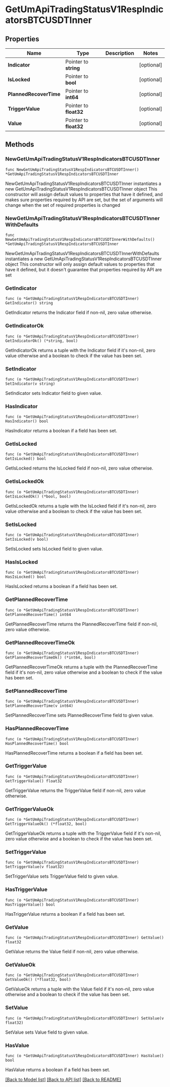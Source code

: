 # GetUmApiTradingStatusV1RespIndicatorsBTCUSDTInner

## Properties

Name | Type | Description | Notes
------------ | ------------- | ------------- | -------------
**Indicator** | Pointer to **string** |  | [optional] 
**IsLocked** | Pointer to **bool** |  | [optional] 
**PlannedRecoverTime** | Pointer to **int64** |  | [optional] 
**TriggerValue** | Pointer to **float32** |  | [optional] 
**Value** | Pointer to **float32** |  | [optional] 

## Methods

### NewGetUmApiTradingStatusV1RespIndicatorsBTCUSDTInner

`func NewGetUmApiTradingStatusV1RespIndicatorsBTCUSDTInner() *GetUmApiTradingStatusV1RespIndicatorsBTCUSDTInner`

NewGetUmApiTradingStatusV1RespIndicatorsBTCUSDTInner instantiates a new GetUmApiTradingStatusV1RespIndicatorsBTCUSDTInner object
This constructor will assign default values to properties that have it defined,
and makes sure properties required by API are set, but the set of arguments
will change when the set of required properties is changed

### NewGetUmApiTradingStatusV1RespIndicatorsBTCUSDTInnerWithDefaults

`func NewGetUmApiTradingStatusV1RespIndicatorsBTCUSDTInnerWithDefaults() *GetUmApiTradingStatusV1RespIndicatorsBTCUSDTInner`

NewGetUmApiTradingStatusV1RespIndicatorsBTCUSDTInnerWithDefaults instantiates a new GetUmApiTradingStatusV1RespIndicatorsBTCUSDTInner object
This constructor will only assign default values to properties that have it defined,
but it doesn't guarantee that properties required by API are set

### GetIndicator

`func (o *GetUmApiTradingStatusV1RespIndicatorsBTCUSDTInner) GetIndicator() string`

GetIndicator returns the Indicator field if non-nil, zero value otherwise.

### GetIndicatorOk

`func (o *GetUmApiTradingStatusV1RespIndicatorsBTCUSDTInner) GetIndicatorOk() (*string, bool)`

GetIndicatorOk returns a tuple with the Indicator field if it's non-nil, zero value otherwise
and a boolean to check if the value has been set.

### SetIndicator

`func (o *GetUmApiTradingStatusV1RespIndicatorsBTCUSDTInner) SetIndicator(v string)`

SetIndicator sets Indicator field to given value.

### HasIndicator

`func (o *GetUmApiTradingStatusV1RespIndicatorsBTCUSDTInner) HasIndicator() bool`

HasIndicator returns a boolean if a field has been set.

### GetIsLocked

`func (o *GetUmApiTradingStatusV1RespIndicatorsBTCUSDTInner) GetIsLocked() bool`

GetIsLocked returns the IsLocked field if non-nil, zero value otherwise.

### GetIsLockedOk

`func (o *GetUmApiTradingStatusV1RespIndicatorsBTCUSDTInner) GetIsLockedOk() (*bool, bool)`

GetIsLockedOk returns a tuple with the IsLocked field if it's non-nil, zero value otherwise
and a boolean to check if the value has been set.

### SetIsLocked

`func (o *GetUmApiTradingStatusV1RespIndicatorsBTCUSDTInner) SetIsLocked(v bool)`

SetIsLocked sets IsLocked field to given value.

### HasIsLocked

`func (o *GetUmApiTradingStatusV1RespIndicatorsBTCUSDTInner) HasIsLocked() bool`

HasIsLocked returns a boolean if a field has been set.

### GetPlannedRecoverTime

`func (o *GetUmApiTradingStatusV1RespIndicatorsBTCUSDTInner) GetPlannedRecoverTime() int64`

GetPlannedRecoverTime returns the PlannedRecoverTime field if non-nil, zero value otherwise.

### GetPlannedRecoverTimeOk

`func (o *GetUmApiTradingStatusV1RespIndicatorsBTCUSDTInner) GetPlannedRecoverTimeOk() (*int64, bool)`

GetPlannedRecoverTimeOk returns a tuple with the PlannedRecoverTime field if it's non-nil, zero value otherwise
and a boolean to check if the value has been set.

### SetPlannedRecoverTime

`func (o *GetUmApiTradingStatusV1RespIndicatorsBTCUSDTInner) SetPlannedRecoverTime(v int64)`

SetPlannedRecoverTime sets PlannedRecoverTime field to given value.

### HasPlannedRecoverTime

`func (o *GetUmApiTradingStatusV1RespIndicatorsBTCUSDTInner) HasPlannedRecoverTime() bool`

HasPlannedRecoverTime returns a boolean if a field has been set.

### GetTriggerValue

`func (o *GetUmApiTradingStatusV1RespIndicatorsBTCUSDTInner) GetTriggerValue() float32`

GetTriggerValue returns the TriggerValue field if non-nil, zero value otherwise.

### GetTriggerValueOk

`func (o *GetUmApiTradingStatusV1RespIndicatorsBTCUSDTInner) GetTriggerValueOk() (*float32, bool)`

GetTriggerValueOk returns a tuple with the TriggerValue field if it's non-nil, zero value otherwise
and a boolean to check if the value has been set.

### SetTriggerValue

`func (o *GetUmApiTradingStatusV1RespIndicatorsBTCUSDTInner) SetTriggerValue(v float32)`

SetTriggerValue sets TriggerValue field to given value.

### HasTriggerValue

`func (o *GetUmApiTradingStatusV1RespIndicatorsBTCUSDTInner) HasTriggerValue() bool`

HasTriggerValue returns a boolean if a field has been set.

### GetValue

`func (o *GetUmApiTradingStatusV1RespIndicatorsBTCUSDTInner) GetValue() float32`

GetValue returns the Value field if non-nil, zero value otherwise.

### GetValueOk

`func (o *GetUmApiTradingStatusV1RespIndicatorsBTCUSDTInner) GetValueOk() (*float32, bool)`

GetValueOk returns a tuple with the Value field if it's non-nil, zero value otherwise
and a boolean to check if the value has been set.

### SetValue

`func (o *GetUmApiTradingStatusV1RespIndicatorsBTCUSDTInner) SetValue(v float32)`

SetValue sets Value field to given value.

### HasValue

`func (o *GetUmApiTradingStatusV1RespIndicatorsBTCUSDTInner) HasValue() bool`

HasValue returns a boolean if a field has been set.


[[Back to Model list]](../README.md#documentation-for-models) [[Back to API list]](../README.md#documentation-for-api-endpoints) [[Back to README]](../README.md)


